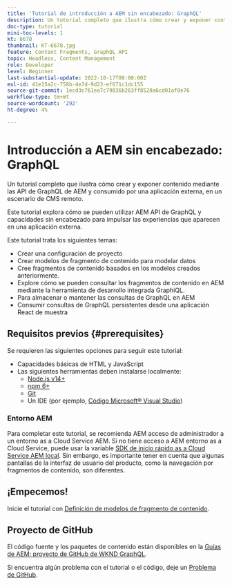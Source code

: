 ```yaml
---
title: 'Tutorial de introducción a AEM sin encabezado: GraphQL'
description: Un tutorial completo que ilustra cómo crear y exponer contenido mediante las API de AEM GraphQL.
doc-type: tutorial
mini-toc-levels: 1
kt: 6678
thumbnail: KT-6678.jpg
feature: Content Fragments, GraphQL API
topic: Headless, Content Management
role: Developer
level: Beginner
last-substantial-update: 2022-10-17T00:00:00Z
exl-id: 41e15a2c-758b-4e7d-9d23-ef671c1dc155
source-git-commit: 1ecd3c761ea7c79036b263ff8528a6cd01af0e76
workflow-type: tm+mt
source-wordcount: '292'
ht-degree: 4%

---
```


# Introducción a AEM sin encabezado: GraphQL

Un tutorial completo que ilustra cómo crear y exponer contenido mediante las API de GraphQL de AEM y consumido por una aplicación externa, en un escenario de CMS remoto.

Este tutorial explora cómo se pueden utilizar AEM API de GraphQL y capacidades sin encabezado para impulsar las experiencias que aparecen en una aplicación externa.

Este tutorial trata los siguientes temas:

* Crear una configuración de proyecto
* Crear modelos de fragmento de contenido para modelar datos
* Cree fragmentos de contenido basados en los modelos creados anteriormente.
* Explore cómo se pueden consultar los fragmentos de contenido en AEM mediante la herramienta de desarrollo integrada GraphiQL.
* Para almacenar o mantener las consultas de GraphQL en AEM
* Consumir consultas de GraphQL persistentes desde una aplicación React de muestra


## Requisitos previos {#prerequisites}

Se requieren las siguientes opciones para seguir este tutorial:

* Capacidades básicas de HTML y JavaScript
* Las siguientes herramientas deben instalarse localmente:
   * [Node.js v14+](https://nodejs.org/en/)
   * [npm 6+](https://www.npmjs.com/)
   * [Git](https://git-scm.com/)
   * Un IDE (por ejemplo, [Código Microsoft® Visual Studio](https://code.visualstudio.com/))

### Entorno AEM

Para completar este tutorial, se recomienda AEM acceso de administrador a un entorno as a Cloud Service AEM. Si no tiene acceso a AEM entorno as a Cloud Service, puede usar la variable [SDK de inicio rápido as a Cloud Service AEM local](/help/cloud-service/local-development-environment/aem-runtime.md). Sin embargo, es importante tener en cuenta que algunas pantallas de la interfaz de usuario del producto, como la navegación por fragmentos de contenido, son diferentes.

## ¡Empecemos!

Inicie el tutorial con [Definición de modelos de fragmento de contenido](content-fragment-models.md).

## Proyecto de GitHub

El código fuente y los paquetes de contenido están disponibles en la [Guías de AEM: proyecto de GitHub de WKND GraphQL](https://github.com/adobe/aem-guides-wknd-graphql).

Si encuentra algún problema con el tutorial o el código, deje un [Problema de GitHub](https://github.com/adobe/aem-guides-wknd-graphql/issues).
